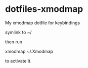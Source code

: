 # dotfiles-xmodmap

My xmodmap dotfile for keybindings

symlink to ~/

then run

xmodmap ~/.Xmodmap

to activate it.

